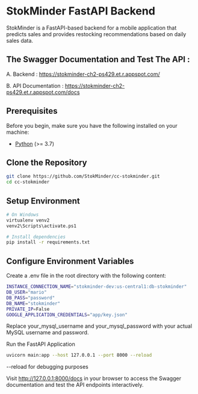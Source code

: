 # StokMinder FastAPI Backend

StokMinder is a FastAPI-based backend for a mobile application that predicts sales and provides restocking recommendations based on daily sales data.

## The Swagger Documentation and Test The API :

A. Backend :
https://stokminder-ch2-ps429.et.r.appspot.com/

B. API Documentation :
https://stokminder-ch2-ps429.et.r.appspot.com/docs

## Prerequisites

Before you begin, make sure you have the following installed on your machine:

- [Python](https://www.python.org/downloads/) (>= 3.7)

## Clone the Repository

```bash
git clone https://github.com/StokMinder/cc-stokminder.git
cd cc-stokminder
```

## Setup Environment
```bash
# On Windows
virtualenv venv2
venv2\Scripts\activate.ps1

# Install dependencies
pip install -r requirements.txt
```

## Configure Environment Variables
Create a .env file in the root directory with the following content:
```bash
INSTANCE_CONNECTION_NAME="stokminder-dev:us-central1:db-stokminder"
DB_USER="mario"
DB_PASS="password"
DB_NAME="stokminder"
PRIVATE_IP=False
GOOGLE_APPLICATION_CREDENTIALS="app/key.json"
```
Replace your_mysql_username and your_mysql_password with your actual MySQL username and password.

Run the FastAPI Application
```bash
uvicorn main:app --host 127.0.0.1 --port 8000 --reload
```
--reload for debugging purposes

Visit http://127.0.0.1:8000/docs in your browser to access the Swagger documentation and test the API endpoints interactively.
